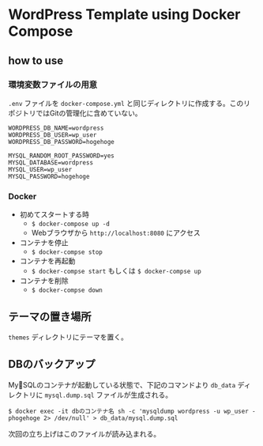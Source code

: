 # WordPress Template using Docker Compose

## how to use

### 環境変数ファイルの用意

`.env` ファイルを `docker-compose.yml` と同じディレクトリに作成する。このリポジトリではGitの管理化に含めていない。

```
WORDPRESS_DB_NAME=wordpress
WORDPRESS_DB_USER=wp_user
WORDPRESS_DB_PASSWORD=hogehoge
 
MYSQL_RANDOM_ROOT_PASSWORD=yes
MYSQL_DATABASE=wordpress
MYSQL_USER=wp_user
MYSQL_PASSWORD=hogehoge
```

### Docker
* 初めてスタートする時
  * `$ docker-compose up -d`
  * Webブラウザから `http://localhost:8080` にアクセス
* コンテナを停止
  * `$ docker-compse stop`
* コンテナを再起動
  * `$ docker-compse start` もしくは `$ docker-compse up`
* コンテナを削除
  * `$ docker-compse down`

## テーマの置き場所

`themes` ディレクトリにテーマを置く。

## DBのバックアップ

MySQLのコンテナが起動している状態で、下記のコマンドより `db_data` ディレクトリに `mysql.dump.sql` ファイルが生成される。

`$ docker exec -it dbのコンテナ名 sh -c 'mysqldump wordpress -u wp_user -phogehoge 2> /dev/null' > db_data/mysql.dump.sql
`

次回の立ち上げはこのファイルが読み込まれる。

